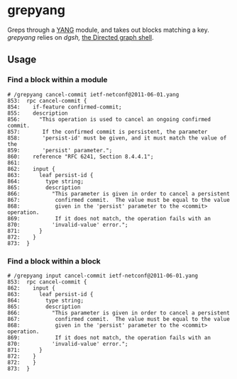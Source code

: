 # grepyang
Greps through a [YANG](https://tools.ietf.org/html/rfc7950) module, and takes out blocks matching a key. _grepyang_ relies on _dgsh,_ [the Directed graph shell](https://github.com/dspinellis/dgsh).

## Usage
### Find a block within a module
```
# /grepyang cancel-commit ietf-netconf@2011-06-01.yang
853:  rpc cancel-commit {
854:    if-feature confirmed-commit;
855:    description
856:      "This operation is used to cancel an ongoing confirmed commit.
857:       If the confirmed commit is persistent, the parameter
858:       'persist-id' must be given, and it must match the value of the
859:       'persist' parameter.";
860:    reference "RFC 6241, Section 8.4.4.1";
861:
862:    input {
863:      leaf persist-id {
864:        type string;
865:        description
866:          "This parameter is given in order to cancel a persistent
867:           confirmed commit.  The value must be equal to the value
868:           given in the 'persist' parameter to the <commit> operation.
869:           If it does not match, the operation fails with an
870:          'invalid-value' error.";
871:      }
872:    }
873:  }
```

### Find a block within a block
```
# /grepyang input cancel-commit ietf-netconf@2011-06-01.yang
853:  rpc cancel-commit {
862:    input {
863:      leaf persist-id {
864:        type string;
865:        description
866:          "This parameter is given in order to cancel a persistent
867:           confirmed commit.  The value must be equal to the value
868:           given in the 'persist' parameter to the <commit> operation.
869:           If it does not match, the operation fails with an
870:          'invalid-value' error.";
871:      }
872:    }
872:    }
873:  }
```
